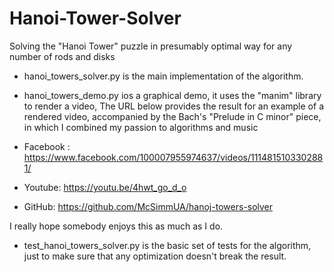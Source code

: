 # Hanoi-Tower-Solver
Solving the "Hanoi Tower" puzzle in presumably optimal way for any number of rods and disks

- hanoi_towers_solver.py is the main implementation of the algorithm.

- hanoi_towers_demo.py ios a graphical demo, it uses the "manim" library to render a video, 
The URL below provides the result for an example of a rendered video, accompanied by the Bach's "Prelude in C minor" piece,
in which I combined my passion to algorithms and music
- Facebook : https://www.facebook.com/100007955974637/videos/1114815103302881/
- Youtube: https://youtu.be/4hwt_go_d_o
- GitHub: https://github.com/McSimmUA/hanoj-towers-solver

I really hope somebody enjoys this as much as I do.

- test_hanoi_towers_solver.py is the basic set of tests for the algorithm, just to make sure that any optimization doesn't break the result. 